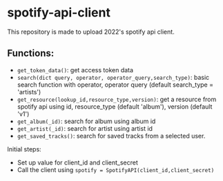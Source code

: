 # spotify-api-client
This repository is made to upload 2022's spotify api client. 

## Functions:
* ```get_token_data()```: get access token data 
* ```search(dict query, operator, operator_query,search_type)```: basic search function with operator, operator query (default search_type = 'artists')
* ```get_resource(lookup_id,resource_type,version)```: get a resource from spotify api using id, resource_type (default 'album'), version (default 'v1')
* ```get_album(_id)```: search for album using album id
* ```get_artist(_id)```: search for artist using artist id
* ```get_saved_tracks()```: search for saved tracks from a selected user. 

Initial steps:
* Set up value for client_id and client_secret
* Call the client using ```spotify = SpotifyAPI(client_id,client_secret)```
